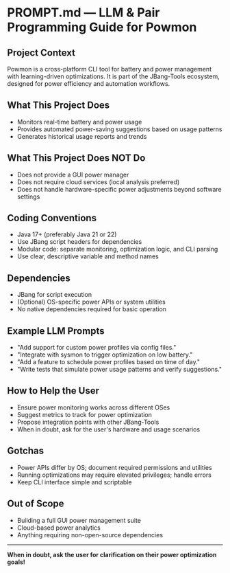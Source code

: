 # PROMPT.md — LLM & Pair Programming Guide for Powmon

## Project Context

Powmon is a cross-platform CLI tool for battery and power management with learning-driven optimizations. It is part of the JBang-Tools ecosystem, designed for power efficiency and automation workflows.

## What This Project Does

- Monitors real-time battery and power usage
- Provides automated power-saving suggestions based on usage patterns
- Generates historical usage reports and trends

## What This Project Does NOT Do

- Does not provide a GUI power manager
- Does not require cloud services (local analysis preferred)
- Does not handle hardware-specific power adjustments beyond software settings

## Coding Conventions

- Java 17+ (preferably Java 21 or 22)
- Use JBang script headers for dependencies
- Modular code: separate monitoring, optimization logic, and CLI parsing
- Use clear, descriptive variable and method names

## Dependencies

- JBang for script execution
- (Optional) OS-specific power APIs or system utilities
- No native dependencies required for basic operation

## Example LLM Prompts

- "Add support for custom power profiles via config files."
- "Integrate with sysmon to trigger optimization on low battery."
- "Add a feature to schedule power profiles based on time of day."
- "Write tests that simulate power usage patterns and verify suggestions."

## How to Help the User

- Ensure power monitoring works across different OSes
- Suggest metrics to track for power optimization
- Propose integration points with other JBang-Tools
- When in doubt, ask for the user's hardware and usage scenarios

## Gotchas

- Power APIs differ by OS; document required permissions and utilities
- Running optimizations may require elevated privileges; handle errors
- Keep CLI interface simple and scriptable

## Out of Scope

- Building a full GUI power management suite
- Cloud-based power analytics
- Anything requiring non-open-source dependencies

---

**When in doubt, ask the user for clarification on their power optimization goals!** 